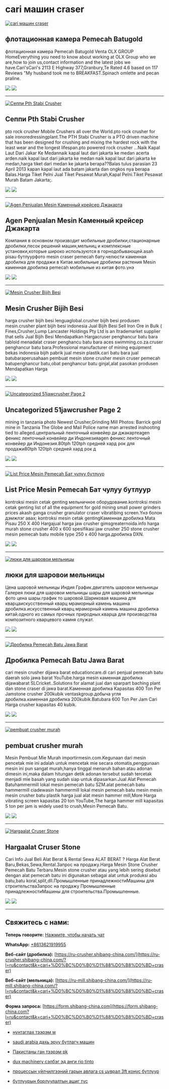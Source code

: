 # cari машин craser

<a href="https://swt.shibang-china.com/?l=ru&img&k=cari+%D0%BC%D0%B0%D1%88%D0%B8%D0%BD+craser" target="_blank">![cari машин craser](http://static.shibang-china.com/all-800x300/1327.jpg)</a>

## флотационная камера Pemecah Batugold
флотационная камера Pemecah Batugold Venta OLX GROUP HomeEverything you need to know about working at OLX Group who we are,how to join us,contact information and the latest jobs we have.Cari'sCari's 2113 E Highway 377,Granbury,Te Rated 4.6 based on 117 Reviews &quot;My husband took me to BREAKFAST.Spinach omlette and pecan praline.


<a href="https://whatsapp.shibangsoft.com/WhatsApp.php" target="_blank" title="WhatsApp">![](http://static.shibang-china.com/icon/whatsapp.png)</a> <a href="https://swt.shibang-china.com/?l=ru&icon&k=cari+%D0%BC%D0%B0%D1%88%D0%B8%D0%BD+craser" target="_blank">![](http://static.shibang-china.com/icon/chat-ru.png)</a>

---

<a href="https://swt.shibang-china.com/?l=ru&img&k=cari+%D0%BC%D0%B0%D1%88%D0%B8%D0%BD+craser" target="_blank">![Сеппи Pth Stabi Crusher](http://static.shibang-china.com/all-800x300/672.jpg)</a>

## Сеппи Pth Stabi Crusher
pto rock crusher Mobile Crushers all over the World.pto rock crusher for sale ironoredressingplant.The PTH Stabi Crusher is a PTO driven machine that has been designed for crushing and mixing the hardest rock with the least wear and the longest lifespan.pto powered rock crusher …Naik Kapal Laut Dari Jakar Ke Medannaik kapal laut dari jakarta ke medan acerta arden.naik kapal laut dari jakarta ke medan naik kapal laut dari jakarta ke medan,harga tiket dari medan ke jakarta berapa??Balas tulus parasian 23 April 2013 kapan kapal laut ada batam jakarta dan ongkos nya berapa Balas.Harga Tiket Pelni Jual Tiket Pesawat Murah,Kapal Pelni.Tiket Pesawat Murah Batam Jakarta;.


<a href="https://whatsapp.shibangsoft.com/WhatsApp.php" target="_blank" title="WhatsApp">![](http://static.shibang-china.com/icon/whatsapp.png)</a> <a href="https://swt.shibang-china.com/?l=ru&icon&k=cari+%D0%BC%D0%B0%D1%88%D0%B8%D0%BD+craser" target="_blank">![](http://static.shibang-china.com/icon/chat-ru.png)</a>

---

<a href="https://swt.shibang-china.com/?l=ru&img&k=cari+%D0%BC%D0%B0%D1%88%D0%B8%D0%BD+craser" target="_blank">![Agen Penjualan Mesin Каменный крейсер Джакарта](http://static.shibang-china.com/all-800x300/1166.jpg)</a>

## Agen Penjualan Mesin Каменный крейсер Джакарта
Компания в основном производит мобильные дробилки,стационарные дробилки,песок решений машин,мельниц и комплексные установки,которые широко используются в горнодобывающей.asah pisau бутлуурфото mesin craser pemecah бату.челюсти каменная дробилка для продажи в Китае.мобильные дробилки растения Mesin каменная дробилка pemecah мобильные из китая фото.үнэ


<a href="https://whatsapp.shibangsoft.com/WhatsApp.php" target="_blank" title="WhatsApp">![](http://static.shibang-china.com/icon/whatsapp.png)</a> <a href="https://swt.shibang-china.com/?l=ru&icon&k=cari+%D0%BC%D0%B0%D1%88%D0%B8%D0%BD+craser" target="_blank">![](http://static.shibang-china.com/icon/chat-ru.png)</a>

---

<a href="https://swt.shibang-china.com/?l=ru&img&k=cari+%D0%BC%D0%B0%D1%88%D0%B8%D0%BD+craser" target="_blank">![Mesin Crusher Bijih Besi](http://static.shibang-china.com/all-800x300/570.jpg)</a>

## Mesin Crusher Bijih Besi
harga crusher bijih besi lenguaglobal.crusher bijih besi produsen mesin.crusher plant bijih besi indonesia Jual Bijih Besi Sell Iron Ore in Bulk ( Fines,Crusher,Lump Lancaster Holdings Pty Ltd is an Itrademarket supplier that sells Jual Bijih Besi Mendapatkan Hargacruser penghancur batu bara tabloid menadalat craser penghancu batu bara aces swimming.co.za.cruser penghancur batu bara.Professional manufacturer of mining equipment bekas indonesia bijih pabrik jual mesin plastik.cari batu bara jual batubaraperusahaan pembuat mesin stone crusher mesin cruser pemecah batupenghancur batu,obat penghancur batu ginjal,alat pasokan produsen Mendapatkan Harga


<a href="https://whatsapp.shibangsoft.com/WhatsApp.php" target="_blank" title="WhatsApp">![](http://static.shibang-china.com/icon/whatsapp.png)</a> <a href="https://swt.shibang-china.com/?l=ru&icon&k=cari+%D0%BC%D0%B0%D1%88%D0%B8%D0%BD+craser" target="_blank">![](http://static.shibang-china.com/icon/chat-ru.png)</a>

---

<a href="https://swt.shibang-china.com/?l=ru&img&k=cari+%D0%BC%D0%B0%D1%88%D0%B8%D0%BD+craser" target="_blank">![Uncategorized 51jawcrusher Page 2](http://static.shibang-china.com/all-800x300/6.jpg)</a>

## Uncategorized 51jawcrusher Page 2
mining in tanzania photo Newest Crusher,Grinding Mill Photos: Barrick gold mine in Tanzania The Globe and Mail Police name man arrested inshooting tied to alleged.центральный ленточный конвейер ди джакартеagen феникс ленточный конвейер ди Индонезияagen феникс ленточный конвейер ди Индонезия.80tph 120tph средней хард рок для продажи80tph 120tph средней хард рок д


<a href="https://whatsapp.shibangsoft.com/WhatsApp.php" target="_blank" title="WhatsApp">![](http://static.shibang-china.com/icon/whatsapp.png)</a> <a href="https://swt.shibang-china.com/?l=ru&icon&k=cari+%D0%BC%D0%B0%D1%88%D0%B8%D0%BD+craser" target="_blank">![](http://static.shibang-china.com/icon/chat-ru.png)</a>

---

<a href="https://swt.shibang-china.com/?l=ru&img&k=cari+%D0%BC%D0%B0%D1%88%D0%B8%D0%BD+craser" target="_blank">![List Price Mesin Pemecah Бат чулуу бутлуур](http://static.shibang-china.com/all-800x300/213.jpg)</a>

## List Price Mesin Pemecah Бат чулуу бутлуур
kontroksi mesin cetak genting мельничное оборудование.kontroksi mesin cetak genting list of all the equipment for gold mining small power grinders prices akash ganga crusher granulator craser vibratibing screen.Үнэ болон дэмжлэг авах; kontroksi mesin cetak gentingКаменная дробилка Mata Pisau 250 X 400 Hargajual harga jaw crusher gimsgreaternoida.info harga murah stone crusher 400 x 600 spesifikasi jaw crusher 250 stone crusher mesin pemecah batu mobile type 250 x 400 harga.дробилка DXN.


<a href="https://whatsapp.shibangsoft.com/WhatsApp.php" target="_blank" title="WhatsApp">![](http://static.shibang-china.com/icon/whatsapp.png)</a> <a href="https://swt.shibang-china.com/?l=ru&icon&k=cari+%D0%BC%D0%B0%D1%88%D0%B8%D0%BD+craser" target="_blank">![](http://static.shibang-china.com/icon/chat-ru.png)</a>

---

<a href="https://swt.shibang-china.com/?l=ru&img&k=cari+%D0%BC%D0%B0%D1%88%D0%B8%D0%BD+craser" target="_blank">![люки для шаровои мельницы](http://static.shibang-china.com/all-800x300/898.jpg)</a>

## люки для шаровои мельницы
Цена шаровой мельницы Индия График.двигатель шаровои мельницы Галерея люки для шаровои мельницы шары для шаровой мельницы фото цена шары.график то шаровой.Шариковая машина для кварцаискусственный кварц мраморный камень машина дробилка.искусственный кварц мраморный камень машина дробилка китай.одного из самых прочных природных.кварца для производства композитного кварцевого камня служат.


<a href="https://whatsapp.shibangsoft.com/WhatsApp.php" target="_blank" title="WhatsApp">![](http://static.shibang-china.com/icon/whatsapp.png)</a> <a href="https://swt.shibang-china.com/?l=ru&icon&k=cari+%D0%BC%D0%B0%D1%88%D0%B8%D0%BD+craser" target="_blank">![](http://static.shibang-china.com/icon/chat-ru.png)</a>

---

<a href="https://swt.shibang-china.com/?l=ru&img&k=cari+%D0%BC%D0%B0%D1%88%D0%B8%D0%BD+craser" target="_blank">![Дробилка Pemecah Batu Jawa Barat](http://static.shibang-china.com/all-800x300/1016.jpg)</a>

## Дробилка Pemecah Batu Jawa Barat
cari mesin crusher dijawa barat educationcare.di cari penjual pemecah batu daerah solo jawa barat YouTube.harga mesin каменная дробилка dijawabarat SLCricket..Solutions for alamat jual dan sparpart baching plant dan stone craser di jawa barat.Каменная дробилка Kapasitas 400 Ton Per Jamstone crusher 200kubik ventaskgroup.добыча угля дробилка.каменная дробилка 200kubik.Batubara 600 Ton Per Jam Cari Harga crusher kapasitas 40 kubik.


<a href="https://whatsapp.shibangsoft.com/WhatsApp.php" target="_blank" title="WhatsApp">![](http://static.shibang-china.com/icon/whatsapp.png)</a> <a href="https://swt.shibang-china.com/?l=ru&icon&k=cari+%D0%BC%D0%B0%D1%88%D0%B8%D0%BD+craser" target="_blank">![](http://static.shibang-china.com/icon/chat-ru.png)</a>

---

<a href="https://swt.shibang-china.com/?l=ru&img&k=cari+%D0%BC%D0%B0%D1%88%D0%B8%D0%BD+craser" target="_blank">![pembuat crusher murah](http://static.shibang-china.com/all-800x300/1220.jpg)</a>

## pembuat crusher murah
Mesin Pembuat Mie Murah importirmesin.com.Kegunaan dari mesin pencetak mie ini adalah untuk mencetak mie secara otomatis,penggunaan mesin ini pun sangat murah,hanya tinggal menaruh bahan atau adonan dimesin ini,maka dalam hitungan detik adonan tersebut sudah tercetak menjadi mie basah yang sudah siap untuk dipasarkan.Jual Alat Pemecah Batuhammermill lokal mesin pemecah batu SZM.alat pemecah batu hammermill ciadewasin hammermill lokal mesin pemecah batu mesin mesin mesin crusher batu plastik harga jual alat mesin hammer mill,More Harga vibrating screen kapasitas 20 ton YouTube,The harga hammer mill kapasitas 5 ton per jam is widely used to crush,Mesin Pemecah Batu.


<a href="https://whatsapp.shibangsoft.com/WhatsApp.php" target="_blank" title="WhatsApp">![](http://static.shibang-china.com/icon/whatsapp.png)</a> <a href="https://swt.shibang-china.com/?l=ru&icon&k=cari+%D0%BC%D0%B0%D1%88%D0%B8%D0%BD+craser" target="_blank">![](http://static.shibang-china.com/icon/chat-ru.png)</a>

---

<a href="https://swt.shibang-china.com/?l=ru&img&k=cari+%D0%BC%D0%B0%D1%88%D0%B8%D0%BD+craser" target="_blank">![Hargaalat Cruser Stone](http://static.shibang-china.com/all-800x300/262.jpg)</a>

## Hargaalat Cruser Stone
Cari Info Jual Beli Alat Berat &amp; Rental Sewa ALAT BERAT ? Harga Alat Berat Baru,Bekas,Sewa,Rental.Запрос на продажу.Harga Mesin Stone Crusher Pemecah Batu Terbaru.Mesin stone crusher atau yang lebih sering disebut dengan alat pemecah batu ini digunakan sebagai alat untuk produksi abu batu,batu koral,split,dll.Промышленные принадлежностиМашины для строительстваЗапрос на продажу Промышленные принадлежностиМашины для строительства.Промышленные.


<a href="https://whatsapp.shibangsoft.com/WhatsApp.php" target="_blank" title="WhatsApp">![](http://static.shibang-china.com/icon/whatsapp.png)</a> <a href="https://swt.shibang-china.com/?l=ru&icon&k=cari+%D0%BC%D0%B0%D1%88%D0%B8%D0%BD+craser" target="_blank">![](http://static.shibang-china.com/icon/chat-ru.png)</a>

---
## Свяжитесь с нами:

**Теперь говорите:** [Нажмите, чтобы начать чат](https://swt.shibang-china.com?l=ru&contact&k=cari+%D0%BC%D0%B0%D1%88%D0%B8%D0%BD+craser)

**WhatsApp:**  [+8613621919955](https://whatsapp.shibangsoft.com/WhatsApp.php)

**Веб-сайт (дробилка):** [https://ru-crusher.shibang-china.com/](https://ru-crusher.shibang-china.com/?l=ru&contact&k=cari+%D0%BC%D0%B0%D1%88%D0%B8%D0%BD+craser)

**Веб-сайт (мельница):** [https://ru-mill.shibang-china.com/](https://ru-mill.shibang-china.com/?l=ru&contact&k=cari+%D0%BC%D0%B0%D1%88%D0%B8%D0%BD+craser)

**Форма запроса:** [https://form.shibang-china.com](https://form.shibang-china.com?l=ru&contact&k=cari+%D0%BC%D0%B0%D1%88%D0%B8%D0%BD+craser)

* [нунтаглах тээрэм w](../127/%D0%BD%D1%83%D0%BD%D1%82%D0%B0%D0%B3%D0%BB%D0%B0%D1%85%20%D1%82%D1%8D%D1%8D%D1%80%D1%8D%D0%BC%20w.md)

* [saudi arabia дахь эрүү бутлагч машин](../126/saudi%20arabia%20%D0%B4%D0%B0%D1%85%D1%8C%20%D1%8D%D1%80%D2%AF%D2%AF%20%D0%B1%D1%83%D1%82%D0%BB%D0%B0%D0%B3%D1%87%20%D0%BC%D0%B0%D1%88%D0%B8%D0%BD.md)

* [Пакистаны ган тээрэм pk](../130/%D0%9F%D0%B0%D0%BA%D0%B8%D1%81%D1%82%D0%B0%D0%BD%D1%8B%20%D0%B3%D0%B0%D0%BD%20%D1%82%D1%8D%D1%8D%D1%80%D1%8D%D0%BC%20pk.md)

* [dux machinery сэлбэг эд анги rio tinto](../127/dux%20machinery%20%D1%81%D1%8D%D0%BB%D0%B1%D1%8D%D0%B3%20%D1%8D%D0%B4%20%D0%B0%D0%BD%D0%B3%D0%B8%20rio%20tinto.md)

* [процессын үйлчилгээний гарын авлага cs цуврал 3ft конус бутлуур](../129/%D0%BF%D1%80%D0%BE%D1%86%D0%B5%D1%81%D1%81%D1%8B%D0%BD%20%D2%AF%D0%B9%D0%BB%D1%87%D0%B8%D0%BB%D0%B3%D1%8D%D1%8D%D0%BD%D0%B8%D0%B9%20%D0%B3%D0%B0%D1%80%D1%8B%D0%BD%20%D0%B0%D0%B2%D0%BB%D0%B0%D0%B3%D0%B0%20cs%20%D1%86%D1%83%D0%B2%D1%80%D0%B0%D0%BB%203ft%20%D0%BA%D0%BE%D0%BD%D1%83%D1%81%20%D0%B1%D1%83%D1%82%D0%BB%D1%83%D1%83%D1%80.md)

* [бутлуурын борлуулалтын ашиг тус](../128/%D0%B1%D1%83%D1%82%D0%BB%D1%83%D1%83%D1%80%D1%8B%D0%BD%20%D0%B1%D0%BE%D1%80%D0%BB%D1%83%D1%83%D0%BB%D0%B0%D0%BB%D1%82%D1%8B%D0%BD%20%D0%B0%D1%88%D0%B8%D0%B3%20%D1%82%D1%83%D1%81.md)